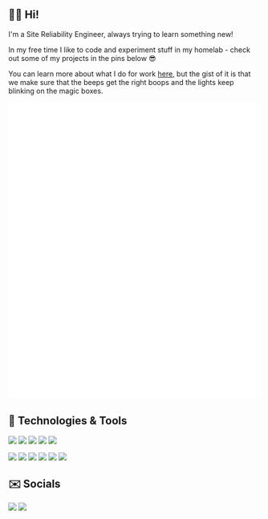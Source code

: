 ## 🤘🏻 Hi! 
I'm a Site Reliability Engineer, always trying to learn something new!

In my free time I like to code and experiment stuff in my homelab - check out some of my projects in the pins below 😎

You can learn more about what I do for work [here](https://www.swisscom.ch/en/b2bmag/cloud/site-reliability-engineering),
but the gist of it is that we make sure that the beeps get the right boops and the lights keep blinking on the magic boxes.

![Stats](https://raw.githubusercontent.com/Steeven9/repo-stats/master/generated/overview.svg?token=AGA5IL4TDZKPMK7OVIJRBHDAVBDWC)
![Top Langs](https://raw.githubusercontent.com/Steeven9/repo-stats/master/generated/languages.svg?token=AGA5IL3OUVPYYFEPDUDOA73AVBDS2)

## 🔧 Technologies & Tools
![](https://img.shields.io/badge/OS-Windows-informational?style=flat&logo=windows&logoColor=white&color=2bbc8a)
![](https://img.shields.io/badge/OS-MacOS-informational?style=flat&logo=apple&logoColor=white&color=2bbc8a)
![](https://img.shields.io/badge/OS-Linux-informational?style=flat&logo=linux&logoColor=white&color=2bbc8a) 
![](https://img.shields.io/badge/Editor-IntelliJ_IDEA-informational?style=flat&logo=intellij-idea&logoColor=white&color=2bbc8a)
![](https://img.shields.io/badge/Editor-VS_Code-informational?style=flat&logo=visual-studio-code&logoColor=white&color=2bbc8a)


![](https://img.shields.io/badge/Code-C/C++-informational?style=flat&logo=c&logoColor=white&color=00599C)
![](https://img.shields.io/badge/Code-Java-informational?style=flat&logo=java&logoColor=white&color=00599C)
![](https://img.shields.io/badge/Code-JavaScript-informational?style=flat&logo=javascript&logoColor=white&color=f7df1e)
![](https://img.shields.io/badge/Code-React-informational?style=flat&logo=react&logoColor=white&color=61DAFB)
![](https://img.shields.io/badge/dB-MySQL-informational?style=flat&logo=mysql&logoColor=white&color=4479a1)
![](https://img.shields.io/badge/dB-mongoDB-informational?style=flat&logo=mongoDB&logoColor=white&color=4479a1)

## ✉️ Socials

[![](https://img.shields.io/badge/LinkedIn-informational?style=flat&logo=linkedin&logoColor=white&color=00599C)](https://www.linkedin.com/in/stefano-taillefert)
[![](https://img.shields.io/badge/Steam-informational?style=flat&logo=steam&logoColor=white&color=00599C)](https://steamcommunity.com/id/steeven9)
